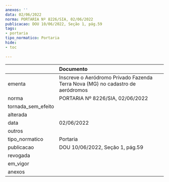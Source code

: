 ```yaml
---
anexos: ''
data: 02/06/2022
norma: PORTARIA Nº 8226/SIA, 02/06/2022
publicacao: DOU 10/06/2022, Seção 1, pág.59
tags:
- portaria
tipo_normatico: Portaria
hide: 
- toc 
 
---
```


|                    | Documento                                                                      |
|:-------------------|:-------------------------------------------------------------------------------|
| ementa             | Inscreve o Aeródromo Privado Fazenda Terra Nova (MG) no cadastro de aeródromos |
| norma              | PORTARIA Nº 8226/SIA, 02/06/2022                                               |
| tornada_sem_efeito |                                                                                |
| alterada           |                                                                                |
| data               | 02/06/2022                                                                     |
| outros             |                                                                                |
| tipo_normatico     | Portaria                                                                       |
| publicacao         | DOU 10/06/2022, Seção 1, pág.59                                                |
| revogada           |                                                                                |
| em_vigor           |                                                                                |
| anexos             |                                                                                |
